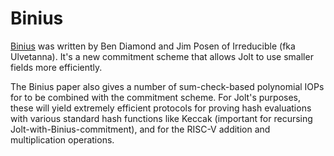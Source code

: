 # Binius
[Binius](https://eprint.iacr.org/2023/1784.pdf) was written by Ben Diamond and Jim Posen of Irreducible (fka Ulvetanna). It's a new commitment scheme that allows Jolt to use smaller fields more efficiently. 

The Binius paper also gives a number of sum-check-based polynomial IOPs for to be combined with the commitment scheme. For Jolt's purposes, these will yield extremely efficient protocols for proving hash evaluations with various standard hash functions like Keccak (important for recursing Jolt-with-Binius-commitment), and for the RISC-V addition and multiplication operations. 
